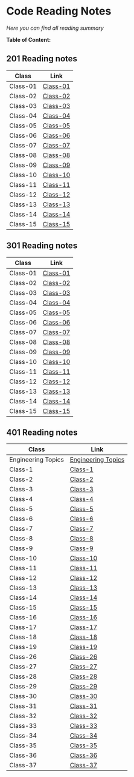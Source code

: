 
# Code Reading Notes
*Here you can find all reading summary*

**Table of Content:**
## 201 Reading notes
Class    | Link
---------|---------
Class-01 | [Class-01](https://fatemaowedah.github.io/reading-notes/class-01)
Class-02 | [Class-02](https://fatemaowedah.github.io/reading-notes/class-02)
Class-03 | [Class-03](https://fatemaowedah.github.io/reading-notes/class-03)
Class-04 | [Class-04](https://fatemaowedah.github.io/reading-notes/class-04)
Class-05 | [Class-05](https://fatemaowedah.github.io/reading-notes/class-05)
Class-06 | [Class-06](https://fatemaowedah.github.io/reading-notes/class-06)
Class-07 | [Class-07](https://fatemaowedah.github.io/reading-notes/class-07)
Class-08 | [Class-08](https://fatemaowedah.github.io/reading-notes/class-08)
Class-09 | [Class-09](https://fatemaowedah.github.io/reading-notes/class-09)
Class-10 | [Class-10](https://fatemaowedah.github.io/reading-notes/class-10)
Class-11 | [Class-11](https://fatemaowedah.github.io/reading-notes/class-11)
Class-12 | [Class-12](https://fatemaowedah.github.io/reading-notes/class-12)
Class-13 | [Class-13](https://fatemaowedah.github.io/reading-notes/class-13)
Class-14 | [Class-14](https://fatemaowedah.github.io/reading-notes/class-14)
Class-15 | [Class-15](https://fatemaowedah.github.io/reading-notes/class-15)

## 301 Reading notes
Class    | Link
---------|---------
Class-01 | [Class-01](https://fatemaowedah.github.io/reading-notes/class-16)
Class-02 | [Class-02](https://fatemaowedah.github.io/reading-notes/class-17)
Class-03 | [Class-03](https://fatemaowedah.github.io/reading-notes/class-18)
Class-04 | [Class-04](https://fatemaowedah.github.io/reading-notes/class-19)
Class-05 | [Class-05](https://fatemaowedah.github.io/reading-notes/class-20)
Class-06 | [Class-06](https://fatemaowedah.github.io/reading-notes/class-21)
Class-07 | [Class-07](https://fatemaowedah.github.io/reading-notes/class-22)
Class-08 | [Class-08](https://fatemaowedah.github.io/reading-notes/class-23)
Class-09 | [Class-09](https://fatemaowedah.github.io/reading-notes/class-24)
Class-10 | [Class-10](https://fatemaowedah.github.io/reading-notes/class-25)
Class-11 | [Class-11](https://fatemaowedah.github.io/reading-notes/class-26)
Class-12 | [Class-12](https://fatemaowedah.github.io/reading-notes/class-27)
Class-13 | [Class-13](https://fatemaowedah.github.io/reading-notes/class-28)
Class-14 | [Class-14](https://fatemaowedah.github.io/reading-notes/class-29)
Class-15 | [Class-15](https://fatemaowedah.github.io/reading-notes/class-30)

## 401 Reading notes
Class    | Link
---------|---------
Engineering Topics | [Engineering Topics](https://fatemaowedah.github.io/reading-notes/EngineeringTopics)
Class-1 | [Class-1](https://fatemaowedah.github.io/reading-notes/class-31)
Class-2 | [Class-2](https://fatemaowedah.github.io/reading-notes/class-32)
Class-3 | [Class-3](https://fatemaowedah.github.io/reading-notes/class-33)
Class-4 | [Class-4](https://fatemaowedah.github.io/reading-notes/class-34)
Class-5 | [Class-5](https://fatemaowedah.github.io/reading-notes/class-35)
Class-6 | [Class-6](https://fatemaowedah.github.io/reading-notes/class-36)
Class-7 | [Class-7](https://fatemaowedah.github.io/reading-notes/class-37)
Class-8 | [Class-8](https://fatemaowedah.github.io/reading-notes/class-38)
Class-9 | [Class-9](https://fatemaowedah.github.io/reading-notes/class-39)
Class-10 | [Class-10](https://fatemaowedah.github.io/reading-notes/class-40)
Class-11 | [Class-11](https://fatemaowedah.github.io/reading-notes/class-41)
Class-12 | [Class-12](https://fatemaowedah.github.io/reading-notes/class-42)
Class-13 | [Class-13](https://fatemaowedah.github.io/reading-notes/class-43)
Class-14 | [Class-14](https://fatemaowedah.github.io/reading-notes/class-44)
Class-15 | [Class-15](https://fatemaowedah.github.io/reading-notes/class-45)
Class-16 | [Class-16](https://fatemaowedah.github.io/reading-notes/class-46)
Class-17 | [Class-17](https://fatemaowedah.github.io/reading-notes/class-47)
Class-18 | [Class-18](https://fatemaowedah.github.io/reading-notes/class-48)
Class-19 | [Class-19](https://fatemaowedah.github.io/reading-notes/class-49)
Class-26 | [Class-26](https://fatemaowedah.github.io/reading-notes/class-50)
Class-27 | [Class-27](https://fatemaowedah.github.io/reading-notes/class-51)
Class-28 | [Class-28](https://fatemaowedah.github.io/reading-notes/class-52)
Class-29 | [Class-29](https://fatemaowedah.github.io/reading-notes/class-53)
Class-30 | [Class-30](https://fatemaowedah.github.io/reading-notes/class-54)
Class-31 | [Class-31](https://fatemaowedah.github.io/reading-notes/class-55)
Class-32 | [Class-32](https://fatemaowedah.github.io/reading-notes/class-56)
Class-33 | [Class-33](https://fatemaowedah.github.io/reading-notes/class-57)
Class-34 | [Class-34](https://fatemaowedah.github.io/reading-notes/class-58)
Class-35 | [Class-35](https://fatemaowedah.github.io/reading-notes/class-59)
Class-36 | [Class-36](https://fatemaowedah.github.io/reading-notes/class-60)
Class-37 | [Class-37](https://fatemaowedah.github.io/reading-notes/class-61)
